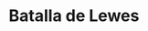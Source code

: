 ﻿---
title: "Batalla de Lewes"
permalink: periodes_915.html
layout: periode
dataInici: 1264-05-14
sidebar: periodes
pares:
  - 914:
    title: "Segunda Guerra de los Barones"
    dataInici: "(1264)"
    dataFi: "(1267)"

fills:
jocsPrincipals:
jocsEscenaris:
jocsEpoca:
  - title: "Chainmail"
    bggId: 35508
    escenari: "Lewes"
    dataInici: 
    dataFi: 

jocsEpocaEscenaris:
---
